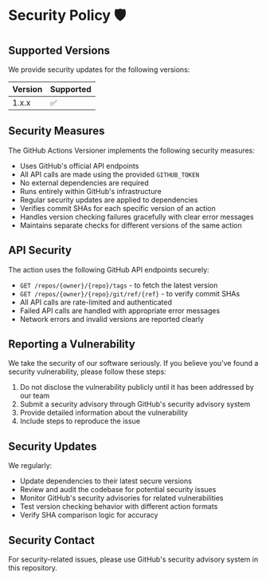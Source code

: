 # Security Policy 🛡️

## Supported Versions

We provide security updates for the following versions:

| Version | Supported          |
| ------- | ------------------ |
| 1.x.x   | :white_check_mark: |

## Security Measures

The GitHub Actions Versioner implements the following security measures:
- Uses GitHub's official API endpoints
- All API calls are made using the provided `GITHUB_TOKEN`
- No external dependencies are required
- Runs entirely within GitHub's infrastructure
- Regular security updates are applied to dependencies
- Verifies commit SHAs for each specific version of an action
- Handles version checking failures gracefully with clear error messages
- Maintains separate checks for different versions of the same action

## API Security

The action uses the following GitHub API endpoints securely:
- `GET /repos/{owner}/{repo}/tags` - to fetch the latest version
- `GET /repos/{owner}/{repo}/git/ref/{ref}` - to verify commit SHAs
- All API calls are rate-limited and authenticated
- Failed API calls are handled with appropriate error messages
- Network errors and invalid versions are reported clearly

## Reporting a Vulnerability

We take the security of our software seriously. If you believe you've found a security vulnerability, please follow these steps:

1. Do not disclose the vulnerability publicly until it has been addressed by our team
2. Submit a security advisory through GitHub's security advisory system
3. Provide detailed information about the vulnerability
4. Include steps to reproduce the issue

## Security Updates

We regularly:
- Update dependencies to their latest secure versions
- Review and audit the codebase for potential security issues
- Monitor GitHub's security advisories for related vulnerabilities
- Test version checking behavior with different action formats
- Verify SHA comparison logic for accuracy

## Security Contact

For security-related issues, please use GitHub's security advisory system in this repository.

